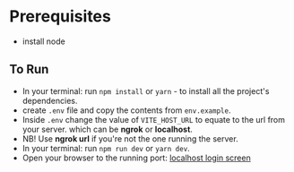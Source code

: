 # Prerequisites

- install node 

## To Run

- In your terminal: run `npm install` or `yarn` - to install all the project's dependencies.
- create `.env` file and copy the contents from `env.example`.
- Inside `.env` change the value of `VITE_HOST_URL` to equate to the url from your server. which can be **ngrok** or **localhost**.
- NB! Use **ngrok url** if you're not the one running the server.
- In your terminal: run `npm run dev` or `yarn dev`.
- Open your browser to the running port: [localhost login screen](http://localhost:5173/login)
